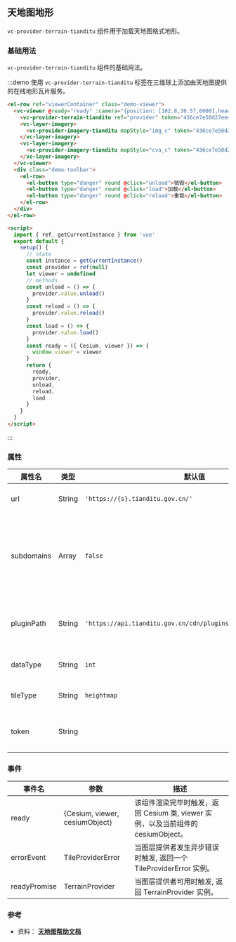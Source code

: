 ## 天地图地形

`vc-provider-terrain-tianditu` 组件用于加载天地图格式地形。

### 基础用法

`vc-provider-terrain-tianditu` 组件的基础用法。

:::demo 使用 `vc-provider-terrain-tianditu` 标签在三维球上添加由天地图提供的在线地形瓦片服务。

```html
<el-row ref="viewerContainer" class="demo-viewer">
  <vc-viewer @ready="ready" :camera="{position: [102.8,30.57,6000],heading: 162, pitch: -18.25, roll: 0.05}">
    <vc-provider-terrain-tianditu ref="provider" token="436ce7e50d27eede2f2929307e6b33c0"></vc-provider-terrain-tianditu>
    <vc-layer-imagery>
      <vc-provider-imagery-tianditu mapStyle="img_c" token="436ce7e50d27eede2f2929307e6b33c0"></vc-provider-imagery-tianditu>
    </vc-layer-imagery>
    <vc-layer-imagery>
      <vc-provider-imagery-tianditu mapStyle="cva_c" token="436ce7e50d27eede2f2929307e6b33c0"></vc-provider-imagery-tianditu>
    </vc-layer-imagery>
  </vc-viewer>
  <div class="demo-toolbar">
    <el-row>
      <el-button type="danger" round @click="unload">销毁</el-button>
      <el-button type="danger" round @click="load">加载</el-button>
      <el-button type="danger" round @click="reload">重载</el-button>
    </el-row>
  </div>
</el-row>

<script>
  import { ref, getCurrentInstance } from 'vue'
  export default {
    setup() {
      // state
      const instance = getCurrentInstance()
      const provider = ref(null)
      let viewer = undefined
      // methods
      const unload = () => {
        provider.value.unload()
      }
      const reload = () => {
        provider.value.reload()
      }
      const load = () => {
        provider.value.load()
      }
      const ready = ({ Cesium, viewer }) => {
        window.viewer = viewer
      }
      return {
        ready,
        provider,
        unload,
        reload,
        load
      }
    }
  }
</script>
```

:::

### 属性

<!-- prettier-ignore -->
| 属性名 | 类型 | 默认值 | 描述 |
| --------------- | ------- | -------------------------------- | ------------------------------------------------------------------- |
| url | String | `'https://{s}.tianditu.gov.cn/'` | `required` 指定服务地址。 |
| subdomains | Array | `false` | `['t0', 't1', 't2', 't3', 't4', 't5', 't6', 't7']` 指定轮询子域名。 |
| pluginPath | String | `'https://api.tianditu.gov.cn/cdn/plugins/cesium/cesiumTdt.js'` | `optional` 指定天地图地形插件库地址。 |
| dataType | String | `int` | `optional` 指定数据类型。 |
| tileType | String | `heightmap` | `optional` 指定瓦片类型。 |
| token | String | | `optional` 指定天地图服务秘钥。 |

### 事件

| 事件名       | 参数                           | 描述                                                                             |
| ------------ | ------------------------------ | -------------------------------------------------------------------------------- |
| ready        | {Cesium, viewer, cesiumObject} | 该组件渲染完毕时触发，返回 Cesium 类, viewer 实例，以及当前组件的 cesiumObject。 |
| errorEvent   | TileProviderError              | 当图层提供者发生异步错误时触发, 返回一个 TileProviderError 实例。                |
| readyPromise | TerrainProvider                | 当图层提供者可用时触发, 返回 TerrainProvider 实例。                              |

### 参考

- 资料： **[天地图帮助文档](http://lbs.tianditu.gov.cn/docs/#/sanwei/)**
